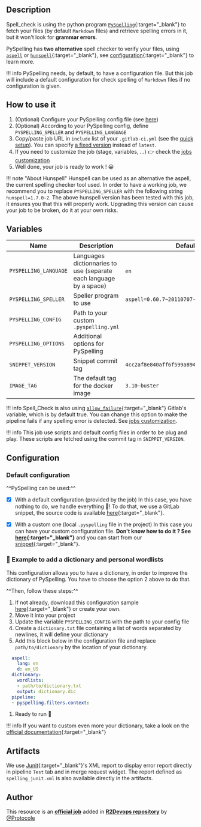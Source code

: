 ## Description

Spell_check is using the python program [`PySpelling`](https://github.com/facelessuser/pyspelling/){:target="_blank"} to fetch your files (by default `Markdown` files)
 and retrieve spelling errors in it, but it won't look for **grammar errors**.

PySpelling has **two alternative** spell checker to verify your files, using [`aspell`](http://aspell.net/) or [`hunspell`](https://hunspell.github.io/){:target="_blank"},
see [configuration](https://facelessuser.github.io/pyspelling/configuration/){:target="_blank"} to learn more.

!!! info
    PySpelling needs, by default, to have a configuration file. But this job will include a default configuration
    for check spelling of `Markdown` files if no configuration is given.

## How to use it

1. (Optional) Configure your PySpelling config file (see [here](#configuration))
2. (Optional) According to your PySpelling config, define `PYSPELLING_SPELLER` and `PYSPELLING_LANGUAGE`
1. Copy/paste job URL in `include` list of your `.gitlab-ci.yml` (see the [quick setup](/use-the-hub/#quick-setup)). You can specify [a fixed version](#changelog) instead of `latest`.
4. If you need to customize the job (stage, variables, ...) 👉 check the [jobs
   customization](/use-the-hub/#jobs-customization)
5. Well done, your job is ready to work ! 😀

!!! note "About Hunspell"
    Hunspell can be used as an alternative the aspell, the current spelling checker tool used. In order to have
    a working job, we recommend you to replace `PYSPELLING_SPELLER` with the following string `hunspell=1.7.0-2`.
    The above hunspell version has been tested with this job, it ensures you that this will properly work. Upgrading
    this version can cause your job to be broken, do it at your own risks.

## Variables

| Name | Description | Default |
| ---- | ----------- | ------- |
| `PYSPELLING_LANGUAGE` <img width=100/> | Languages dictionnaries to use (separate each language by a space) <img width=175/>| `en` <img width=100/>|
| `PYSPELLING_SPELLER`  | Speller program to use | `aspell=0.60.7~20110707-6+deb10u1` |
| `PYSPELLING_CONFIG`  | Path to your custom `.pyspelling.yml` | ` ` |
| `PYSPELLING_OPTIONS`  | Additional options for PySpelling | ` ` |
| `SNIPPET_VERSION` | Snippet commit tag | `4cc2af8e840aff6f599a894351de62c9b29ddc69` |
| `IMAGE_TAG` | The default tag for the docker image | `3.10-buster`  |

!!! info
    Spell_Check is also using [`allow_failure`](https://docs.gitlab.com/ee/ci/yaml/#allow_failure){:target="_blank"} Gitlab's variable,
    which is by default true.
    You can change this option to make the pipeline fails if any spelling error is detected. See [jobs customization](/use-the-hub/#jobs-customization).

!!! info
    This job use scripts and default config files in order to be plug and play. These scripts are fetched
    using the commit tag in `SNIPPET_VERSION`.

## Configuration

### Default configuration


^^PySpelling can be used:^^

- [x] With a default configuration (provided by the job)
In this case, you have nothing to do, we handle everything 🤝! To do that, we use a GitLab snippet, the source code is available [here](https://gitlab.com/r2devops/hub/-/snippets/2078950){:target="_blank"}.

- [x] With a custom one (local `.pyspelling` file in the project)
In this case you can have your custom configuration file. **Don't know how to do it ?
See [here](https://facelessuser.github.io/pyspelling/configuration/){:target="_blank"}** and you can start from our
[snippet](https://gitlab.com/r2devops/hub/-/snippets/2078950/raw/master/.pyspelling.yml){:target="_blank"}.

### 📖 Example to add a dictionary and personal wordlists
This configuration allows you to have a dictionary, in order to improve the dictionary of PySpelling.
You have to choose the option 2 above to do that.

^^Then, follow these steps:^^

1. If not already, download this configuration sample [here](https://gitlab.com/r2devops/hub/-/snippets/2078950/raw/master/.pyspelling.yml){:target="_blank"} or create your own.
1. Move it into your project
1. Update the variable `PYSPELLING_CONFIG` with the path to your config file
1. Create a `dictionary.txt` file containing a list of words separated by newlines, it will define your dictionary
1. Add this block below in the configuration file and replace `path/to/dictionary` by the location of your dictionary.

```yaml
  aspell:
    lang: en
    d: en_US
  dictionary:
    wordlists:
    - path/to/dictionary.txt
    output: dictionary.dic
  pipeline:
  - pyspelling.filters.context:
```
1. Ready to run 🚀

!!! info
    If you want to custom even more your dictionary, take a look on the [official documentation](https://facelessuser.github.io/pyspelling/configuration/#dictionaries-and-personal-wordlists){:target="_blank"}



## Artifacts

We use [Junit](https://junit.org/junit5/){:target="_blank"}'s XML report to display error report
directly in pipeline `Test` tab and in merge request widget.
The report defined as `spelling_junit.xml` is also available directly in the artifacts.



## Author
This resource is an **[official job](https://docs.r2devops.io/faq-labels/)** added in [**R2Devops repository**](https://gitlab.com/r2devops/hub) by [@Protocole](https://gitlab.com/Protocole)
